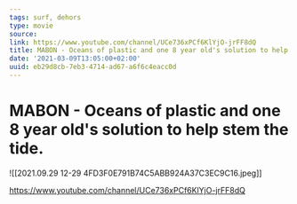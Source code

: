 ```yaml
---
tags: surf, dehors
type: movie
source:
link: https://www.youtube.com/channel/UCe736xPCf6KlYjO-jrFF8dQ
title: MABON - Oceans of plastic and one 8 year old's solution to help stem the tide
date: '2021-03-09T13:05:00+02:00'
uuid: eb29d8cb-7eb3-4714-ad67-a6f6c4eacc0d
---
```


# MABON - Oceans of plastic and one 8 year old's solution to help stem the tide.

![[2021.09.29 12-29 4FD3F0E791B74C5ABB924A37C3EC9C16.jpeg]]

https://www.youtube.com/channel/UCe736xPCf6KlYjO-jrFF8dQ
